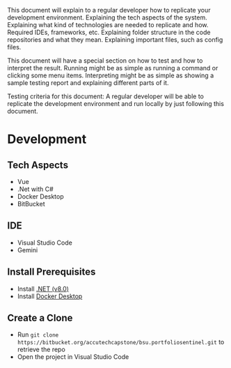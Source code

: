 This document will explain to a regular developer how to replicate your development environment.
  Explaining the tech aspects of the system.
  Explaining what kind of technologies are needed to replicate and how.
  Required IDEs, frameworks, etc.
  Explaining folder structure in the code repositories and what they mean.
  Explaining important files, such as config files.

This document will have a special section on how to test and how to interpret the result.
  Running might be as simple as running a command or clicking some menu items.
  Interpreting might be as simple as showing a sample testing report and explaining different parts of it.

Testing criteria for this document:
A regular developer will be able to replicate the development environment and run locally by just following this document.


# Development

## Tech Aspects
- Vue
- .Net with C#
- Docker Desktop
- BitBucket

## IDE
- Visual Studio Code
- Gemini 

## Install Prerequisites
- Install [.NET (v8.0)](https://dotnet.microsoft.com/en-us/download)
- Install [Docker Desktop](https://www.docker.com/products/docker-desktop/)

## Create a Clone
- Run `git clone https://bitbucket.org/accutechcapstone/bsu.portfoliosentinel.git` to retrieve the repo
- Open the project in Visual Studio Code
